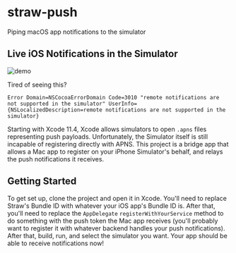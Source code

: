 # straw-push
Piping macOS app notifications to the simulator

## Live iOS Notifications in the Simulator

![demo](demo.gif)

Tired of seeing this?

```Error Domain=NSCocoaErrorDomain Code=3010 "remote notifications are not supported in the simulator" UserInfo={NSLocalizedDescription=remote notifications are not supported in the simulator}```

Starting with Xcode 11.4, Xcode allows simulators to open `.apns` files representing push payloads. Unfortunately, the Simulator itself is still incapable of registering directly with APNS. This project is a bridge app that allows a Mac app to register on your iPhone Simulator's behalf, and relays the push notifications it receives.

## Getting Started

To get set up, clone the project and open it in Xcode. You'll need to replace Straw's Bundle ID with whatever your iOS app's Bundle ID is. After that, you'll need to replace the `AppDelegate` `registerWithYourService` method to do something with the push token the Mac app receives (you'll probably want to register it with whatever backend handles your push notifications). After that, build, run, and select the simulator you want. Your app should be able to receive notifications now!